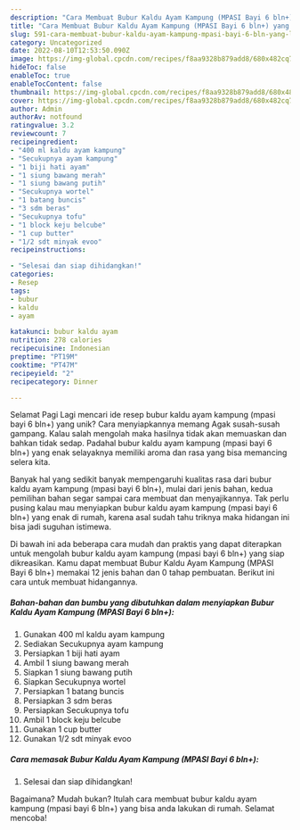 ```yaml
---
description: "Cara Membuat Bubur Kaldu Ayam Kampung (MPASI Bayi 6 bln+) yang Lezat Sekali, Lezat"
title: "Cara Membuat Bubur Kaldu Ayam Kampung (MPASI Bayi 6 bln+) yang Lezat Sekali, Lezat"
slug: 591-cara-membuat-bubur-kaldu-ayam-kampung-mpasi-bayi-6-bln-yang-lezat-sekali-lezat
category: Uncategorized
date: 2022-08-10T12:53:50.090Z
image: https://img-global.cpcdn.com/recipes/f8aa9328b879add8/680x482cq70/bubur-kaldu-ayam-kampung-mpasi-bayi-6-bln-foto-resep-utama.jpg
hideToc: false
enableToc: true
enableTocContent: false
thumbnail: https://img-global.cpcdn.com/recipes/f8aa9328b879add8/680x482cq70/bubur-kaldu-ayam-kampung-mpasi-bayi-6-bln-foto-resep-utama.jpg
cover: https://img-global.cpcdn.com/recipes/f8aa9328b879add8/680x482cq70/bubur-kaldu-ayam-kampung-mpasi-bayi-6-bln-foto-resep-utama.jpg
author: Admin
authorAv: notfound
ratingvalue: 3.2
reviewcount: 7
recipeingredient:
- "400 ml kaldu ayam kampung"
- "Secukupnya ayam kampung"
- "1 biji hati ayam"
- "1 siung bawang merah"
- "1 siung bawang putih"
- "Secukupnya wortel"
- "1 batang buncis"
- "3 sdm beras"
- "Secukupnya tofu"
- "1 block keju belcube"
- "1 cup butter"
- "1/2 sdt minyak evoo"
recipeinstructions:

- "Selesai dan siap dihidangkan!"
categories:
- Resep
tags:
- bubur
- kaldu
- ayam

katakunci: bubur kaldu ayam 
nutrition: 278 calories
recipecuisine: Indonesian
preptime: "PT19M"
cooktime: "PT47M"
recipeyield: "2"
recipecategory: Dinner

---
```



Selamat Pagi Lagi mencari ide resep bubur kaldu ayam kampung (mpasi bayi 6 bln+) yang unik? Cara menyiapkannya memang Agak susah-susah gampang. Kalau salah mengolah maka hasilnya tidak akan memuaskan dan bahkan tidak sedap. Padahal bubur kaldu ayam kampung (mpasi bayi 6 bln+) yang enak selayaknya memiliki aroma dan rasa yang bisa memancing selera kita.




Banyak hal yang sedikit banyak mempengaruhi kualitas rasa dari bubur kaldu ayam kampung (mpasi bayi 6 bln+), mulai dari jenis bahan, kedua pemilihan bahan segar sampai cara membuat dan menyajikannya. Tak perlu pusing kalau mau menyiapkan bubur kaldu ayam kampung (mpasi bayi 6 bln+) yang enak di rumah, karena asal sudah tahu triknya maka hidangan ini bisa jadi suguhan istimewa.


Di bawah ini ada beberapa cara mudah dan praktis yang dapat diterapkan untuk mengolah bubur kaldu ayam kampung (mpasi bayi 6 bln+) yang siap dikreasikan. Kamu dapat membuat Bubur Kaldu Ayam Kampung (MPASI Bayi 6 bln+) memakai 12 jenis bahan dan 0 tahap pembuatan. Berikut ini cara untuk membuat hidangannya.

<!--inarticleads1-->

##### Bahan-bahan dan bumbu yang dibutuhkan dalam menyiapkan Bubur Kaldu Ayam Kampung (MPASI Bayi 6 bln+):

1. Gunakan 400 ml kaldu ayam kampung
1. Sediakan Secukupnya ayam kampung
1. Persiapkan 1 biji hati ayam
1. Ambil 1 siung bawang merah
1. Siapkan 1 siung bawang putih
1. Siapkan Secukupnya wortel
1. Persiapkan 1 batang buncis
1. Persiapkan 3 sdm beras
1. Persiapkan Secukupnya tofu
1. Ambil 1 block keju belcube
1. Gunakan 1 cup butter
1. Gunakan 1/2 sdt minyak evoo




<!--inarticleads2-->

##### Cara memasak Bubur Kaldu Ayam Kampung (MPASI Bayi 6 bln+):


1. Selesai dan siap dihidangkan!



Bagaimana? Mudah bukan? Itulah cara membuat bubur kaldu ayam kampung (mpasi bayi 6 bln+) yang bisa anda lakukan di rumah. Selamat mencoba!
